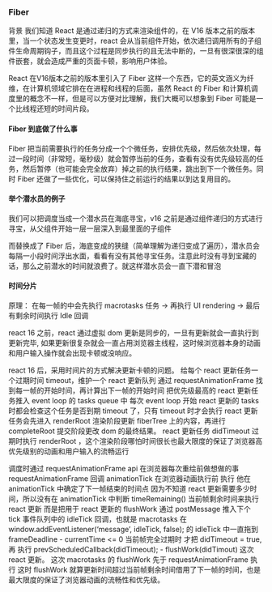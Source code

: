 ### Fiber
背景
我们知道 React 是通过递归的方式来渲染组件的，在 V16 版本之前的版本里，当一个状态发生变更时，react 会从当前组件开始，依次递归调用所有的子组件生命周期钩子，而且这个过程是同步执行的且无法中断的，一旦有很深很深的组件嵌套，就会造成严重的页面卡顿，影响用户体验。

React 在V16版本之前的版本里引入了 Fiber 这样一个东西，它的英文涵义为纤维，在计算机领域它排在在进程和线程的后面，虽然 React 的 Fiber 和计算机调度里的概念不一样，但是可以方便对比理解，我们大概可以想象到 Fiber 可能是一个比线程还短的时间片段。

#### Fiber 到底做了什么事
Fiber 把当前需要执行的任务分成一个个微任务，安排优先级，然后依次处理，每过一段时间（非常短，毫秒级）就会暂停当前的任务，查看有没有优先级较高的任务，然后暂停（也可能会完全放弃）掉之前的执行结果，跳出到下一个微任务。同时 Fiber 还做了一些优化，可以保持住之前运行的结果以到达复用目的。

#### 举个潜水员的例子

我们可以把调度当成一个潜水员在海底寻宝，v16 之前是通过组件递归的方式进行寻宝，从父组件开始一层一层深入到最里面的子组件

而替换成了 Fiber 后，海底变成的狭缝（简单理解为递归变成了遍历），潜水员会每隔一小段时间浮出水面，看看有没有其他寻宝任务。注意此时没有寻到宝藏的话，那么之前潜水的时间就浪费了。就这样潜水员会一直下潜和冒泡


#### 时间分片
原理： 在每一帧的中会先执行 macrotasks 任务 -> 再执行 UI rendering -> 最后有剩余时间执行 Idle 回调


react 16 之前，react 通过虚拟 dom 更新是同步的，一旦有更新就会一直执行到更新完毕, 如果更新很复杂就会一直占用浏览器主线程，这时候浏览器本身的动画和用户输入操作就会出现卡顿或没响应。

react 16 后，采用时间片的方式解决更新卡顿的问题。
给每个 react 更新任务一个过期时间 timeout，维护一个 react 更新队列
通过 requestAnimationFrame 找到每一帧的开始时间，再计算出下一帧的开始时间
把优先级最高的 react 更新任务推入 event loop 的 tasks queue 中
每次 event loop 开始 react 更新的 tasks 时都会检查这个任务是否到期 timeout 了，只有 timeout 时才会执行
react 更新任务会先进入 renderRoot 渲染阶段更新 fiberTree 上的内容，再进行 completeRoot 提交阶段更改 dom 的最终结果。
react 更新任务 didTimeout 过期时执行 renderRoot ，这个渲染阶段哪怕时间很长也最大限度的保证了浏览器高优先级别的动画和用户输入的流畅运行

调度时通过 requestAnimationFrame api 在浏览器每次重绘前做想做的事
requestAnimationFrame 回调 animationTick 在浏览器动画执行前 执行
他在 animationTick 中确定了下一帧结束的时间点
因为不知道 react 更新需要多少时间，所以没有在 animationTick 中判断 timeRemaining() 当前帧剩余时间来执行 react 更新
而是把用于 react 更新的 flushWork 通过 postMessage 推入下个 tick 事件队列中的 idleTick 回调，也就是 macrotasks
在 window.addEventListener(‘message’, idleTick, false); 的 idleTick 中一直拖到 frameDeadline - currentTime <= 0 当前帧完全过期时
才把 didTimeout = true, 再 执行 prevScheduledCallback(didTimeout); - flushWork(didTimout) 这次 react 更新。
这次 macrotasks 的 flushWork 先于 requestAnimationFrame 执行
这时 flushWork 就算更新时间超过当前帧剩余时间借用了下一帧的时间，也是最大限度的保证了浏览器动画的流畅性和优先级。
